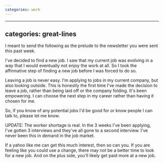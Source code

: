 ```yaml
---
categories: work
---
```


---
categories: great-lines
---

I meant to send the following as the prelude to the newsletter you were sent this past week.

I've decided to find a new job. I saw that my current job was evolving in a way that I would eventually not enjoy the work at all. So I took the affirmative step of finding a new job before I was forced to do so.

Leaving a job is never easy. I'm applying to jobs in my current company, but also looking outside. This is honestly the first time I've made the decision to leave a job, rather than being laid off or the company folding. It's been empowering. I can choose the next step in my career rather than having it chosen for me.

So, if you know of any potential jobs I'd be good for or know people I can talk to, please let me know.

UPDATE: 
The worker shortage is real. In the 3 weeks I've been applying, I've gotten 3 interviews and they've all gone to a second interview. I've never been this in demand in the job market.

If a yahoo like me can get this much interest, then so can you. If you are feeling like you could use a change, there may not be a better time to look for a new job. And on the plus side, you'll likely get paid more at a new job.